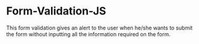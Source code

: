 # Form-Validation-JS
This form validation gives an alert to the user when he/she wants to submit the form without inputting all the information required on the form.
